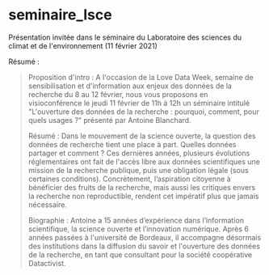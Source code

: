 # seminaire_lsce
Présentation invitée dans le séminaire du Laboratoire des sciences du climat et de l'environnement (11 février 2021)

Résumé :

> Proposition d'intro :  A l'occasion de la Love Data Week, semaine de sensibilisation et d'information aux enjeux des données de la recherche du 8 au 12 février, nous vous proposons en visioconférence le jeudi 11 février de 11h à 12h un séminaire intitulé "L'ouverture des données de la recherche : pourquoi, comment, pour quels usages ?" présenté par Antoine Blanchard.
>
> Résumé : Dans le mouvement de la science ouverte, la question des données de recherche tient une place à part. Quelles données partager et comment ? Ces dernières années, plusieurs évolutions réglementaires ont fait de l'accès libre aux données scientifiques une mission de la recherche publique, puis une obligation légale (sous certaines conditions). Concrètement, l’aspiration citoyenne à bénéficier des fruits de la recherche, mais aussi les critiques envers la recherche non reproductible, rendent cet impératif plus que jamais nécessaire.
> 
> Biographie : Antoine a 15 années d’expérience dans l’information scientifique, la science ouverte et l’innovation numérique. Après 6 années passées à l'université de Bordeaux, il accompagne désormais des institutions dans la diffusion du savoir et l'ouverture des données de la recherche, en tant que consultant pour la société coopérative Datactivist.
